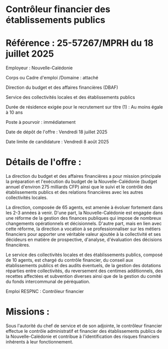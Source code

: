 
# Contrôleur financier des établissements publics

# Référence : 25-57267/MPRH du 18 juillet 2025

Employeur : Nouvelle-Calédonie

Corps ou Cadre d'emploi /Domaine : attaché

Direction du budget et des affaires financières (DBAF)

Service des collectivités locales et des établissements publics

Durée de résidence exigée pour le recrutement sur titre (1) : Au moins égale à 10 ans

Poste à pourvoir : immédiatement

Date de dépôt de l'offre : Vendredi 18 juillet 2025

Date limite de candidature : Vendredi 8 août 2025

# Détails de l'offre :

La direction du budget et des affaires financières a pour mission principale la préparation et l'exécution du budget de la Nouvelle-Calédonie (budget annuel d'environ 275 milliards CFP) ainsi que le suivi et le contrôle des établissements publics et des relations financières avec les autres collectivités locales.

La direction, composée de 65 agents, est amenée à évoluer fortement dans les 2-3 années à venir. D'une part, la Nouvelle-Calédonie est engagée dans une réforme de la gestion des finances publiques qui impose de nombreux changements opérationnels et décisionnels. D'autre part, mais en lien avec cette réforme, la direction a vocation à se professionnaliser sur les métiers financiers pour apporter une véritable valeur ajoutée à la collectivité et ses décideurs en matière de prospective, d'analyse, d'évaluation des décisions financières.

Le service des collectivités locales et des établissements publics, composé de 10 agents, est chargé du contrôle financier, du conseil aux établissements publics et des audits éventuels, de la gestion des dotations réparties entre collectivités, du reversement des centimes additionnels, des recettes affectées et subvention diverses ainsi que de la gestion du comité du fonds intercommunal de péréquation.

Emploi RESPNC : Contrôleur financier

# Missions :

Sous l'autorité du chef de service et de son adjointe, le contrôleur financier effectue le contrôle administratif et financier des établissements publics de la Nouvelle-Calédonie et contribue à l'identification des risques financiers inhérents à leur fonctionnement.